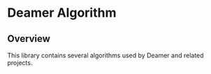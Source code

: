 # Deamer Algorithm

## Overview

This library contains several algorithms used by Deamer and related projects.